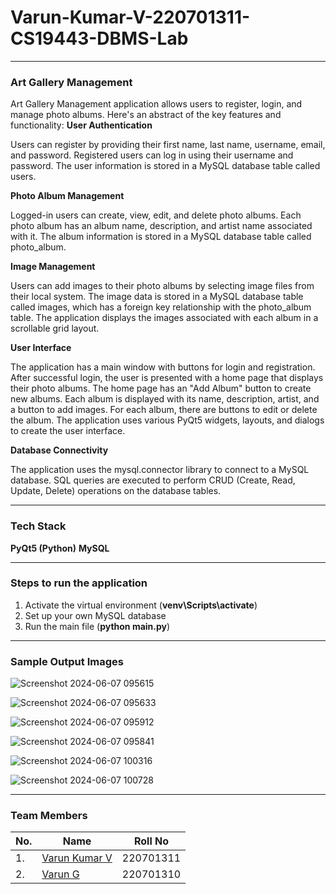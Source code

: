 # Varun-Kumar-V-220701311-CS19443-DBMS-Lab
---

### Art Gallery Management
Art Gallery Management application allows users to register, login, and manage photo albums. Here's an abstract of the key features and functionality:
**User Authentication**

Users can register by providing their first name, last name, username, email, and password.
Registered users can log in using their username and password.
The user information is stored in a MySQL database table called users.

**Photo Album Management**

Logged-in users can create, view, edit, and delete photo albums.
Each photo album has an album name, description, and artist name associated with it.
The album information is stored in a MySQL database table called photo_album.

**Image Management**

Users can add images to their photo albums by selecting image files from their local system.
The image data is stored in a MySQL database table called images, which has a foreign key relationship with the photo_album table.
The application displays the images associated with each album in a scrollable grid layout.

**User Interface**

The application has a main window with buttons for login and registration.
After successful login, the user is presented with a home page that displays their photo albums.
The home page has an "Add Album" button to create new albums.
Each album is displayed with its name, description, artist, and a button to add images.
For each album, there are buttons to edit or delete the album.
The application uses various PyQt5 widgets, layouts, and dialogs to create the user interface.

**Database Connectivity**

The application uses the mysql.connector library to connect to a MySQL database.
SQL queries are executed to perform CRUD (Create, Read, Update, Delete) operations on the database tables.

---

### Tech Stack
**PyQt5 (Python)**
**MySQL**

---

### Steps to run the application
1. Activate the virtual environment
(**venv\Scripts\activate**)
2. Set up your own MySQL database
3. Run the main file
(**python main.py**)


---

### Sample Output Images
![Screenshot 2024-06-07 095615](https://github.com/VarunK20/Varun-Kumar-V-220701311-CS19443-DBMS-Lab-/assets/167336838/39f4c8a4-e763-4797-bec4-d5c5fdc8d2ee)

![Screenshot 2024-06-07 095633](https://github.com/VarunK20/Varun-Kumar-V-220701311-CS19443-DBMS-Lab-/assets/167336838/2d5043ab-bde9-4410-a935-2f250249fba1)

![Screenshot 2024-06-07 095912](https://github.com/VarunK20/Varun-Kumar-V-220701311-CS19443-DBMS-Lab-/assets/167336838/93390689-ee20-4280-bd67-facc921b762b)

![Screenshot 2024-06-07 095841](https://github.com/VarunK20/Varun-Kumar-V-220701311-CS19443-DBMS-Lab-/assets/167336838/ddf14095-271c-4d14-840d-10aad3d75a3e)

![Screenshot 2024-06-07 100316](https://github.com/VarunK20/Varun-Kumar-V-220701311-CS19443-DBMS-Lab-/assets/167336838/dc9fc208-84ff-4aeb-b1d3-a8eaa452f3ef)

![Screenshot 2024-06-07 100728](https://github.com/VarunK20/Varun-Kumar-V-220701311-CS19443-DBMS-Lab-/assets/167336838/e5f87dad-ad30-4aec-b4ab-06eb98596fde)

---

### Team Members
| No. | Name | Roll No |
| --- | ---- | ------- |
|1. | [Varun Kumar V](https://github.com/VarunK20) | 220701311 |
|2. | [Varun G](https://github.com/gvarun1609) |220701310|

